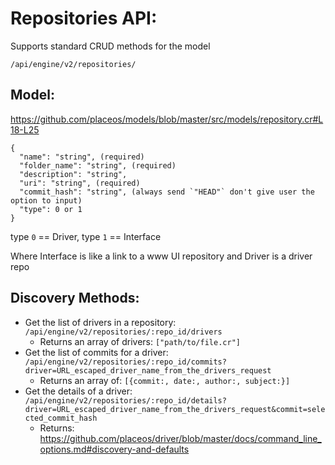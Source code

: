 # Repositories API:

Supports standard CRUD methods for the model

```
/api/engine/v2/repositories/
```


## Model:

https://github.com/placeos/models/blob/master/src/models/repository.cr#L18-L25

```
{
  "name": "string", (required)
  "folder_name": "string", (required)
  "description": "string",
  "uri": "string", (required)
  "commit_hash": "string", (always send `"HEAD"` don't give user the option to input)
  "type": 0 or 1
}
```

type `0` == Driver, type `1` == Interface

Where Interface is like a link to a www UI repository and Driver is a driver repo


## Discovery Methods:

* Get the list of drivers in a repository: `/api/engine/v2/repositories/:repo_id/drivers`
  * Returns an array of drivers: `["path/to/file.cr"]`
* Get the list of commits for a driver: `/api/engine/v2/repositories/:repo_id/commits?driver=URL_escaped_driver_name_from_the_drivers_request`
  * Returns an array of: `[{commit:, date:, author:, subject:}]`
* Get the details of a driver: `/api/engine/v2/repositories/:repo_id/details?driver=URL_escaped_driver_name_from_the_drivers_request&commit=selected_commit_hash`
  * Returns:
https://github.com/placeos/driver/blob/master/docs/command_line_options.md#discovery-and-defaults
